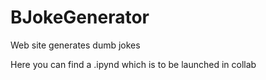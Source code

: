 # BJokeGenerator
Web site generates dumb jokes

Here you can find a .ipynd which is to be launched in collab
